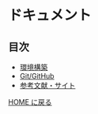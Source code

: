 # ドキュメント

## 目次

- [環境構築](./env/README.md)
- [Git/GitHub](./git/README.md)
- [参考文献・サイト](./ref/README.md)

[HOME に戻る](../README.md)
